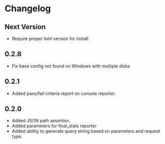 # Changelog

## Next Version
  - Require proper lxml version for install

## 0.2.8
  - Fix base config not found on Windows with multiple disks

## 0.2.1
  - Added pass/fail criteria report on console reporter.

## 0.2.0

  - Added JSON path assertion.
  - Added parameters for final_stats reporter
  - Added ability to generate query string based on parameters and request type.
 
